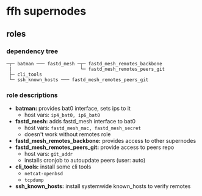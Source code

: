 # ffh supernodes

## roles

### dependency tree

    ─┬─ batman ─── fastd_mesh ─┬─ fastd_mesh_remotes_backbone
     |                         └─ fastd_mesh_remotes_peers_git
     ├─ cli_tools
     └─ ssh_known_hosts ─── fastd_mesh_remotes_peers_git


### role descriptions

- **batman:** provides bat0 interface, sets ips to it
    - host vars: ```ip4_bat0, ip6_bat0```
- **fastd\_mesh:** adds fastd_mesh interface to bat0
    - host vars: ```fastd_mesh_mac, fastd_mesh_secret```
    - doesn't work without remotes role
- **fastd\_mesh\_remotes\_backbone:** provides access to other supernodes
- **fastd\_mesh\_remotes\_peers\_git:** provide access to peers repo
    - host vars: ```git_addr```
    - installs cronjob to autoupdate peers (user: auto)
- **cli\_tools:** install some cli tools
    - ```netcat-openbsd```
    - ```tcpdump```
- **ssh\_known\_hosts:** install systemwide known_hosts to verify remotes
